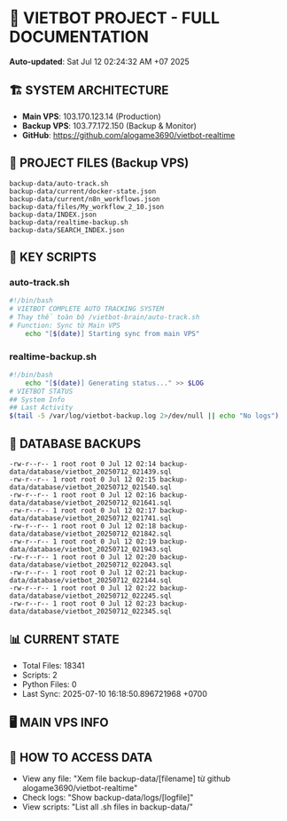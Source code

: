 # 🤖 VIETBOT PROJECT - FULL DOCUMENTATION
**Auto-updated**: Sat Jul 12 02:24:32 AM +07 2025

## 🏗️ SYSTEM ARCHITECTURE
- **Main VPS**: 103.170.123.14 (Production)
- **Backup VPS**: 103.77.172.150 (Backup & Monitor)
- **GitHub**: https://github.com/alogame3690/vietbot-realtime

## 📁 PROJECT FILES (Backup VPS)
```
backup-data/auto-track.sh
backup-data/current/docker-state.json
backup-data/current/n8n_workflows.json
backup-data/files/My_workflow_2_10.json
backup-data/INDEX.json
backup-data/realtime-backup.sh
backup-data/SEARCH_INDEX.json
```

## 🔧 KEY SCRIPTS
### auto-track.sh
```bash
#!/bin/bash
# VIETBOT COMPLETE AUTO TRACKING SYSTEM
# Thay thế toàn bộ /vietbot-brain/auto-track.sh
# Function: Sync từ Main VPS
    echo "[$(date)] Starting sync from main VPS"
```
### realtime-backup.sh
```bash
#!/bin/bash
    echo "[$(date)] Generating status..." >> $LOG
# VIETBOT STATUS
## System Info
## Last Activity
$(tail -5 /var/log/vietbot-backup.log 2>/dev/null || echo "No logs")
```

## 💾 DATABASE BACKUPS
```
-rw-r--r-- 1 root root 0 Jul 12 02:14 backup-data/database/vietbot_20250712_021439.sql
-rw-r--r-- 1 root root 0 Jul 12 02:15 backup-data/database/vietbot_20250712_021540.sql
-rw-r--r-- 1 root root 0 Jul 12 02:16 backup-data/database/vietbot_20250712_021641.sql
-rw-r--r-- 1 root root 0 Jul 12 02:17 backup-data/database/vietbot_20250712_021741.sql
-rw-r--r-- 1 root root 0 Jul 12 02:18 backup-data/database/vietbot_20250712_021842.sql
-rw-r--r-- 1 root root 0 Jul 12 02:19 backup-data/database/vietbot_20250712_021943.sql
-rw-r--r-- 1 root root 0 Jul 12 02:20 backup-data/database/vietbot_20250712_022043.sql
-rw-r--r-- 1 root root 0 Jul 12 02:21 backup-data/database/vietbot_20250712_022144.sql
-rw-r--r-- 1 root root 0 Jul 12 02:22 backup-data/database/vietbot_20250712_022245.sql
-rw-r--r-- 1 root root 0 Jul 12 02:23 backup-data/database/vietbot_20250712_022345.sql
```

## 📊 CURRENT STATE
- Total Files: 18341
- Scripts: 2
- Python Files: 0
- Last Sync: 2025-07-10 16:18:50.896721968 +0700

## 🖥️ MAIN VPS INFO


## 🚨 HOW TO ACCESS DATA
- View any file: "Xem file backup-data/[filename] từ github alogame3690/vietbot-realtime"
- Check logs: "Show backup-data/logs/[logfile]"
- View scripts: "List all .sh files in backup-data/"
